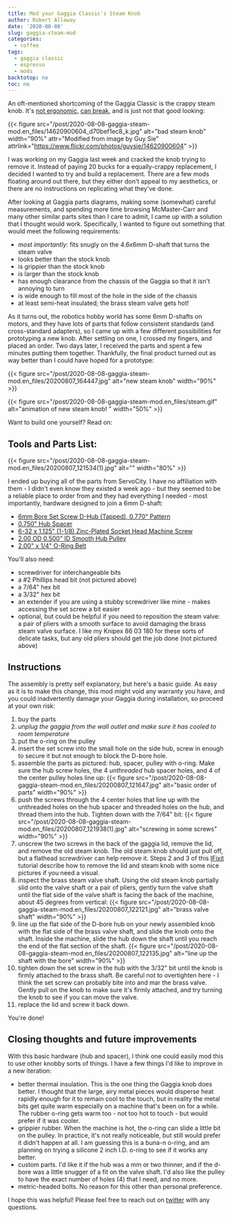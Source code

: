 ```yaml
---
title: Mod your Gaggia Classic's Steam Knob
author: Robert Allaway
date: '2020-08-08'
slug: gaggia-steam-mod
categories:
  - coffee
tags:
  - gaggia classic
  - espresso
  - mods
backtotop: no
toc: no
---
```


An oft-mentioned shortcoming of the Gaggia Classic is the crappy steam knob. It's [not ergonomic](https://coffeeforums.co.uk/topic/9360-gaggia-classic-steam-knob/), [can break](https://www.reddit.com/r/espresso/comments/b7rozs/steam_knob_steam_lever_mods_gaggia_classic/), and is just not that good looking:

{{< figure src="/post/2020-08-08-gaggia-steam-mod.en_files/14620900604_d70bef1ec8_k.jpg" alt="bad steam knob" width="90%" attr="Modified from image by Guy Sie" attrlink="https://www.flickr.com/photos/guysie/14620900604" >}}

I was working on my Gaggia last week and cracked the knob trying to remove it. Instead of paying 20 bucks for a equally-crappy replacement, I decided I wanted to try and build a replacement. There are a few mods floating around out there, but they either don't appeal to my aesthetics, or there are no instructions on replicating what they've done. 

After looking at Gaggia parts diagrams, making some (somewhat) careful measurements, and spending more time browsing McMaster-Carr and many other similar parts sites than I care to admit, I came up with a solution that I thought would work. Specifically, I wanted to figure out something that would meet the following requirements: 

+ *most importantly*: fits snugly on the 4.6x6mm D-shaft that turns the steam valve
+ looks better than the stock knob
+ is grippier than the stock knob
+ is larger than the stock knob
+ has enough clearance from the chassis of the Gaggia so that it isn't annoying to turn
+ is wide enough to fill most of the hole in the side of the chassis
+ at least semi-heat insulated; the brass steam valve gets hot!

As it turns out, the robotics hobby world has some 6mm D-shafts on motors, and they have lots of parts that follow consistent standards (and cross-standard adapters), so I came up with a few different possibilities for prototyping a new knob. After settling on one, I crossed my fingers, and placed an order. Two days later, I received the parts and spent a few minutes putting them together. Thankfully, the final product turned out as way better than I could have hoped for a prototype:

{{< figure src="/post/2020-08-08-gaggia-steam-mod.en_files/20200807_164447.jpg" alt="new steam knob" width="90%" >}}

{{< figure src="/post/2020-08-08-gaggia-steam-mod.en_files/steam.gif" alt="animation of new steam knob! " width="50%" >}}

Want to build one yourself? Read on: 

## Tools and Parts List:

{{< figure src="/post/2020-08-08-gaggia-steam-mod.en_files/20200807_121534(1).jpg" alt="" width="80%" >}}


I ended up buying all of the parts from ServoCity. I have no affiliation with them - I didn't even know they existed a week ago - but they seemed to be a reliable place to order from and they had everything I needed - most importantly, hardware designed to join a 6mm D-shaft: 

+ [6mm Bore Set Screw D-Hub (Tapped), 0.770" Pattern](https://www.servocity.com/6mm-bore-set-screw-d-hub-tapped-0-770-pattern/)
+ [0.750" Hub Spacer](https://www.servocity.com/0-750-hub-spacer/)
+ [6-32 x 1.125" (1-1/8) Zinc-Plated Socket Head Machine Screw](https://www.servocity.com/6-32-x-1-125-1-1-8-zinc-plated-socket-head-machine-screw/)
+ [2.00 OD 0.500" ID Smooth Hub Pulley](https://www.servocity.com/2-00-od-0-500-id-smooth-hub-pulley/)
+ [2.00" x 1/4" O-Ring Belt](https://www.servocity.com/2-00-x-1-4-o-ring-belts/)

You'll also need: 

+ screwdriver for interchangeable bits
+ a #2 Phillips head bit (not pictured above)
+ a 7/64" hex bit
+ a 3/32" hex bit
+ an extender if you are using a stubby screwdriver like mine - makes accessing the set screw a bit easier
+ optional, but could be helpful if you need to reposition the steam valve: a pair of pliers with a smooth surface to avoid damaging the brass steam valve surface. I like my Knipex 86 03 180 for these sorts of delicate tasks, but any old pliers should get the job done (not pictured above)

## Instructions 

The assembly is pretty self explanatory, but here's a basic guide. As easy as it is to make this change, this mod might void any warranty you have, and you could inadvertently damage your Gaggia during installation, so proceed at your own risk: 

1. buy the parts
1. *unplug the gaggia from the wall outlet and make sure it has cooled to room temperature*
1. put the o-ring on the pulley
1. insert the set screw into the small hole on the side hub, screw in enough to secure it but not enough to block the D-bore hole.
1. assemble the parts as pictured: hub, spacer, pulley with o-ring. Make sure the hub screw holes, the 4 _unthreaded_ hub spacer holes, and 4 of the center pulley holes line up: {{< figure src="/post/2020-08-08-gaggia-steam-mod.en_files/20200807_121647.jpg" alt="basic order of parts" width="90%" >}}
1. push the screws through the 4 center holes that line up with the unthreaded holes on the hub spacer and threaded holes on the hub, and thread them into the hub. Tighten down with the 7/64" bit: {{< figure src="/post/2020-08-08-gaggia-steam-mod.en_files/20200807_121938(1).jpg" alt="screwing in some screws" width="90%" >}}
1. unscrew the two screws in the back of the gaggia lid, remove the lid, and remove the old steam knob. The old steam knob should just pull off, but a flathead screwdriver can help remove it. Steps 2 and 3 of this [IFixit](https://www.ifixit.com/Guide/Gaggia+Classic+Steam+Valve+replacement/67366) tutorial describe how to remove the lid and steam knob with some nice pictures if you need a visual.
1. inspect the brass steam valve shaft. Using the old steam knob partially slid onto the valve shaft or a pair of pliers, gently turn the valve shaft until the flat side of the valve shaft is facing the back of the machine, about 45 degrees from vertical: {{< figure src="/post/2020-08-08-gaggia-steam-mod.en_files/20200807_122121.jpg" alt="brass valve shaft" width="90%" >}}
1. line up the flat side of the D-bore hub on your newly assembled knob with the flat side of the brass valve shaft, and slide the knob onto the shaft. Inside the machine, slide the hub down the shaft until you reach the end of the flat section of the shaft. {{< figure src="/post/2020-08-08-gaggia-steam-mod.en_files/20200807_122135.jpg" alt="line up the shaft with the bore" width="90%" >}}
1. tighten down the set screw in the hub with the 3/32" bit until the knob is firmly attached to the brass shaft. Be careful not to overtighten here - I think the set screw can probably bite into and mar the brass valve. Gently pull on the knob to make sure it's firmly attached, and try turning the knob to see if you can move the valve. 
1. replace the lid and screw it back down.

You're done! 

## Closing thoughts and future improvements 

With this basic hardware (hub and spacer), I think one could easily mod this to use other knobby sorts of things. I have a few things I'd like to improve in a new iteration: 

- better thermal insulation. This is the one thing the Gaggia knob does better. I thought that the large, airy metal pieces would disperse heat rapidly enough for it to remain cool to the touch, but in reality the metal bits get quite warm especially on a machine that's been on for a while. The rubber o-ring gets warm too - not too hot to touch - but would prefer if it was cooler. 
- grippier rubber. When the machine is hot, the o-ring can slide a little bit on the pulley. In practice, it's not really noticeable, but still would prefer it didn't happen at all. I am guessing this is a buna-n o-ring, and am planning on trying a silicone 2 inch I.D. o-ring to see if it works any better.
- custom parts. I'd like it if the hub was a mm or two thinner, and if the d-bore was a little snugger of a fit on the valve shaft. I'd also like the pulley to have the exact number of holes (4) that I need, and no more. 
- metric-headed bolts. No reason for this other than personal preference. 

I hope this was helpful! Please feel free to reach out on [twitter](https://www.twitter.org/allawayr) with any questions. 
